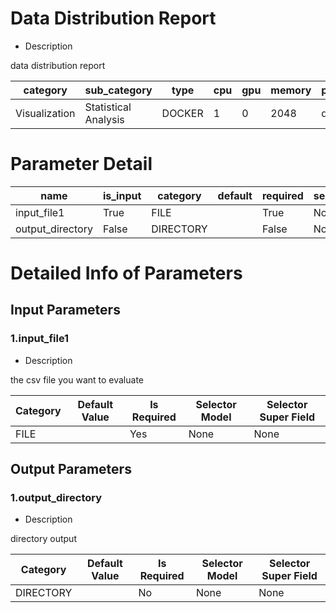 # Data Distribution Report
+ Description

data distribution report

| category | sub_category | type | cpu | gpu | memory | pipe_status |
| --- | --- | --- | --- | --- | --- | --- |
| Visualization | Statistical Analysis | DOCKER | 1 | 0 | 2048 | deny |


# Parameter Detail

| name | is_input | category | default | required | selector_model |
| --- | --- | --- | --- | --- | --- |
| input_file1 | True | FILE |  | True | None |
| output_directory | False | DIRECTORY |  | False | None |


# Detailed Info of Parameters
## Input Parameters
### 1.input_file1
+ Description

the csv file you want to evaluate

| Category | Default Value | Is Required | Selector Model | Selector Super Field |
| --- | --- | --- | --- | --- |
| FILE |  | Yes | None | None |


## Output Parameters
### 1.output_directory
+ Description

directory output

| Category | Default Value | Is Required | Selector Model | Selector Super Field |
| --- | --- | --- | --- | --- |
| DIRECTORY |  | No | None | None |


